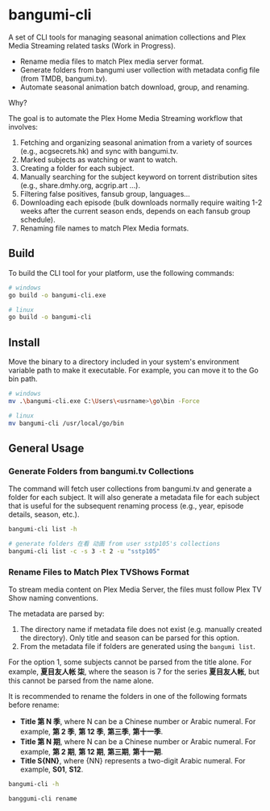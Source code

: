 # bangumi-cli

A set of CLI tools for managing seasonal animation collections and Plex Media Streaming related tasks (Work in Progress).

- Rename media files to match Plex media server format.
- Generate folders from bangumi user vollection with metadata config file (from TMDB, bangumi.tv).
- Automate seasonal animation batch download, group, and renaming.

Why?

The goal is to automate the Plex Home Media Streaming workflow that involves:

1. Fetching and organizing seasonal animation from a variety of sources (e.g., acgsecrets.hk) and sync with bangumi.tv.
2. Marked subjects as watching or want to watch.
3. Creating a folder for each subject.
4. Manually searching for the subject keyword on torrent distribution sites (e.g., share.dmhy.org, acgrip.art ...).
5. Filtering false positives, fansub group, languages...
6. Downloading each episode (bulk downloads normally require waiting 1-2 weeks after the current season ends, depends on each fansub group schedule).
7. Renaming file names to match Plex Media formats.

## Build

To build the CLI tool for your platform, use the following commands:

```sh
# windows
go build -o bangumi-cli.exe

# linux
go build -o bangumi-cli
```

## Install

Move the binary to a directory included in your system's environment variable path to make it executable. For example, you can move it to the Go bin path.

```sh
# windows
mv .\bangumi-cli.exe C:\Users\<usrname>\go\bin -Force

# linux
mv bangumi-cli /usr/local/go/bin
```

## General Usage

### Generate Folders from bangumi.tv Collections

The command will fetch user collections from bangumi.tv and generate a folder for each subject. It will also generate a metadata file for each subject that is useful for the subsequent renaming process (e.g., year, episode details, season, etc.).

```sh
bangumi-cli list -h

# generate folders 在看 动画 from user sstp105's collections
bangumi-cli list -c -s 3 -t 2 -u "sstp105"
```

### Rename Files to Match Plex TVShows Format

To stream media content on Plex Media Server, the files must follow Plex TV Show naming conventions.

The metadata are parsed by:

1. The directory name if metadata file does not exist (e.g. manually created the directory). Only title and season can be parsed for this option.
2. From the metadata file if folders are generated using the `bangumi list`.

For the option 1, some subjects cannot be parsed from the title alone. For example, **夏目友人帐 柒**, where the season is 7 for the series **夏目友人帐**, but this cannot be parsed from the name alone.

It is recommended to rename the folders in one of the following formats before rename:

- **Title 第 N 季**, where N can be a Chinese number or Arabic numeral. For example, **第 2 季**, **第 12 季**, **第三季**, **第十一季**.
- **Title 第 N 期**, where N can be a Chinese number or Arabic numeral. For example, **第 2 期**, **第 12 期**, **第三期**, **第十一期**.
- **Title S{NN}**, where {NN} represents a two-digit Arabic numeral. For example, **S01**, **S12**.

```sh
bangumi-cli -h

banggumi-cli rename
```
